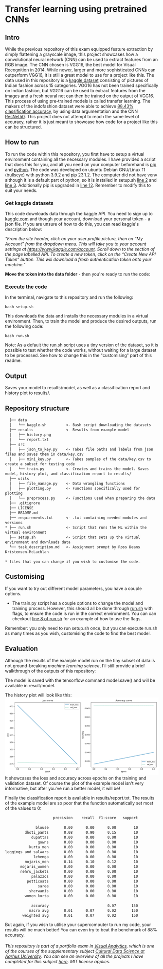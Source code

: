 # Transfer learning using pretrained CNNs

## Intro

While the previous repository of this exam equipped feature extraction by simply flattening a grayscale image, this project showcases how a convolutional neural network (CNN) can be used to extract features from an RGB image. The CNN chosen is VGG16, the best model for Visual Recognition in 2014. While newer, larger and more sophisticated CNNs can outperform VGG16, it is still a great model to use for a project like this. 
The data used in this repository is a [kaggle dataset](https://www.kaggle.com/datasets/validmodel/indo-fashion-dataset) consisting of pictures of Indian fashion across 15 categories. VGG16 has not been trained specifically on Indian fashion, but VGG16 can be used to extract features from the images and a fresh neural net can then be trained on the output of VGG16. This process of using pre-trained models is called transfer learning. 
The makers of the indofashion dataset were able to achieve [88.43% classification accuracy](https://arxiv.org/pdf/2104.02830.pdf), by using data argumentation and the CNN [ResNet50](https://se.mathworks.com/help/deeplearning/ref/resnet50.html). This project does not attempt to reach the same level of accuracy, rather it is just meant to showcase how code for a project like this can be structured.

## How to run

To run the code within this repository, you first have to setup a virtual environment containing all the necessary modules. I have provided a script that does this for you, and all you need on your computer beforehand is [pip](https://pypi.org/project/pip/) and [python](https://www.python.org/). The code was developed on ubuntu Debian GNU/Linux 11 (bullseye) with python 3.9.2 and pip 23.1.2. The computer did not have venv although it is a default part of python, so it is installed in setup.sh [line 2]() and [line 3](). Additionally pip is upgraded in [line 12](). Remember to modify this to suit your needs.

### Get kaggle datasets
This code downloads data through the kaggle API. You need to sign up to [kaggle.com](https://www.kaggle.com/) and though your account, download your personal token - a json file. If you are unsure of how to do this, you can read kaggle's description below:

*"From the site header, click on your user profile picture, then on “My Account” from the dropdown menu. This will take you to your account settings at https://www.kaggle.com/account. Scroll down to the section of the page labelled API. To create a new token, click on the “Create New API Token” button. This will download a fresh authentication token onto your machine."*

**Move the token into the data folder** - then you're ready to run the code:

### Execute the code

In the terminal, navigate to this repository and run the following:
```
bash setup.sh
```
This downloads the data and installs the necessary modules in a virtual environment. Then, to train the model and produce the desired outputs, run the following code:
```
bash run.sh
```
Note: As a default the run.sh script uses a tiny version of the dataset, so it is possible to test whether the code works, without waiting for a large dataset to be processed. See how to change this in the "customising" part of this readme.

## Output
Saves your model to results/model, as well as a classification report and history plot to results/.

## Repository structure
```
  ├── data
  │   └── kaggle.sh         <- Bash script downloading the datasets
  ├── results               <- Results from example model
  │   ├── history.png         
  │   └── report.txt
  ├── src
  │   ├── json_to_key.py    <- Takes file paths and labels from json files and saves them in data/key.csv
  │   ├── mini_key.py       <- Takes samples of the data/key.csv to create a subset for testing code
  │   └── train.py          <- Creates and trains the model. Saves model, history plot, and classification report to results/
  ├── utils
  │   ├── file_manage.py    <- Data wrangling functions
  │   ├── plotting.py       <- Functions specifically used for plotting
  │   └── preprocess.py     <- Functions used when preparing the data
  ├── .gitignore
  ├── LICENSE
  ├── README.md
  ├── requirements.txt      <- .txt containing needed modules and versions
* ├── run.sh                <- Script that runs the ML within the virtual environment
  ├── setup.sh              <- Script that sets up the virtual environment and downloads data
  └── task_description.md   <- Assignment prompt by Ross Deans Kristensen-McLachlan
  
* files that you can change if you wish to customise the code.
```

## Customising
If you want to try out different model parameters, you have a couple options. 
- The train.py script has a couple options to change the model and training process. However, this should all be done through [run.sh](https://github.com/AU-CDS/assignment3-pretrained-cnns-AddiH/blob/main/run.sh) with flags, to ensure the code is run in the correct environment. You can can checkout [line 8 of run.sh](https://github.com/AU-CDS/assignment3-pretrained-cnns-AddiH/blob/ad666ac63ca53d02099559fa631eea4a7398e06a/run.sh#L8) for an example of how to use the flags.

Remember: you only need to run setup.sh once, but you can execute run.sh as many times as you wish, customising the code to find the best model. 

## Evaluation
Although the results of the example model run on the tiny subset of data is not ground-breaking *machine learning science*, I'll still provide a brief walkthrough of the outputs of this repository:

The model is saved with the tensorflow command model.save() and will be available in result/model.

The history plot will look like this:
![History](results/history.png)
It showcases the loss and accuracy across epochs on the training and validation dataset. Of course the plot of the example model isn't very informative, but after you've run a better model, it will be!

Finally the classification report is available in results/report.txt. The results of the example model are so poor that the function automatically set most of the values to 0:

```
                      precision    recall  f1-score   support

              blouse       0.00      0.00      0.00        10
         dhoti_pants       0.08      0.90      0.15        10
            dupattas       0.00      0.00      0.00        10
               gowns       0.00      0.00      0.00        10
           kurta_men       0.00      0.00      0.00        10
leggings_and_salwars       0.00      0.00      0.00        10
             lehenga       0.00      0.00      0.00        10
         mojaris_men       0.14      0.10      0.12        10
       mojaris_women       0.00      0.00      0.00        10
       nehru_jackets       0.00      0.00      0.00        10
            palazzos       0.00      0.00      0.00        10
          petticoats       0.00      0.00      0.00        10
               saree       0.00      0.00      0.00        10
           sherwanis       0.00      0.00      0.00        10
         women_kurta       0.00      0.00      0.00        10

            accuracy                           0.07       150
           macro avg       0.01      0.07      0.02       150
        weighted avg       0.01      0.07      0.02       150
```

But again, if you wish to utilise your supercomputer to run my code, your results will be much better! You can even try to beat the benchmark of 88% accuracy.

###### This repository is part of a portfolio exam in [Visual Analytics](https://kursuskatalog.au.dk/en/course/115695/Visual-Analytics), which is one of the courses of the supplementary subject [Cultural Data Science at Aarhus University](https://bachelor.au.dk/en/supplementary-subject/culturaldatascience/). You can see an overview of all the projects I have completed for this subject [here](https://github.com/AddiH/Cultural_Data_Science). MIT license applies. 
